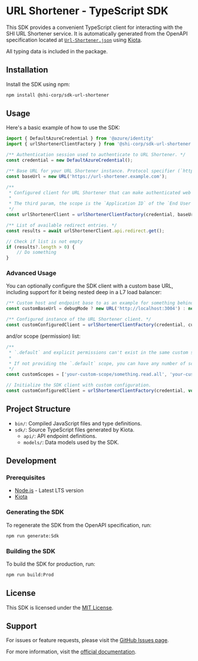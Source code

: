 # URL Shortener - TypeScript SDK

This SDK provides a convenient TypeScript client for interacting with the SHI URL Shortener service. It is automatically generated from the OpenAPI specification located at [`Url-Shortener.json`](https://github.com/Software-Hardware-Integration-Lab/OpenAPI/blob/main/specs/Url-Shortener.json) using [Kiota](https://github.com/microsoft/kiota).

All typing data is included in the package.

## Installation

Install the SDK using npm:

```bash
npm install @shi-corp/sdk-url-shortener
```

## Usage

Here's a basic example of how to use the SDK:

```TypeScript
import { DefaultAzureCredential } from '@azure/identity'
import { urlShortenerClientFactory } from '@shi-corp/sdk-url-shortener';

/** Authentication session used to authenticate to URL Shortener. */
const credential = new DefaultAzureCredential();

/** Base URL for your URL Shortener instance. Protocol specifier (`http`/`https`) is required, even for localhost. */
const baseUrl = new URL('https://url-shortener.example.com');

/**
 * Configured client for URL Shortener that can make authenticated web requests against backend.
 *
 * The third param, the scope is the `Application ID` of the `End User Login` app registration.
 */
const urlShortenerClient = urlShortenerClientFactory(credential, baseUrl, ['b9689d4e-0036-4f2f-8430-07adedb9ae7c/.default']);

/** List of available redirect entries. */
const results = await urlShortenerClient.api.redirect.get();

// Check if list is not empty
if (results?.length > 0) {
    // Do something
}
```

### Advanced Usage

You can optionally configure the SDK client with a custom base URL, including support for it being nested deep in a L7 load balancer:

```TypeScript
/** Custom host and endpoint base to as an example for something behind a layer 7 load balancer, E.g. Azure App Gateway or Azure API Gateway. If in debug mode, run against localhost. */
const customBaseUrl = debugMode ? new URL('http://localhost:3004') : new URL('https://custom-host.example.com/Ballance/Instance1/');

/** Configured instance of the URL Shortener client. */
const customConfiguredClient = urlShortenerClientFactory(credential, customBaseUrl);
```

and/or scope (permission) list:

```TypeScript
/**
 * `.default` and explicit permissions can't exist in the same custom scope list at the same time, Entra ID doesn't support this.
 *
 * If not providing the `.default` scope, you can have any number of scopes (permissions) listed in different array indexes.
 */
const customScopes = ['your-custom-scope/something.read.all', 'your-custom-scope/everything.readwrite.all'];

// Initialize the SDK client with custom configuration.
const customConfiguredClient = urlShortenerClientFactory(credential, void 0, customScopes);
```

## Project Structure

- `bin/`: Compiled JavaScript files and type definitions.
- `sdk/`: Source TypeScript files generated by Kiota.
  - `api/`: API endpoint definitions.
  - `models/`: Data models used by the SDK.

## Development

### Prerequisites

- [Node.js](https://nodejs.org/) - Latest LTS version
- [Kiota](https://github.com/microsoft/kiota)

### Generating the SDK

To regenerate the SDK from the OpenAPI specification, run:

```bash
npm run generate:Sdk
```

### Building the SDK

To build the SDK for production, run:

```bash
npm run build:Prod
```

## License

This SDK is licensed under the [MIT License](./LICENSE).

## Support

For issues or feature requests, please visit the [GitHub Issues page](https://github.com/Software-Hardware-Integration-Lab/OpenAPI/issues).

For more information, visit the [official documentation](https://docs.shilab.com).
